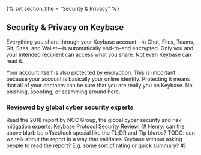 {% set section_title = "Security & Privacy" %}

## Security & Privacy on Keybase
Everything you share through your Keybase account—in Chat, Files, Teams, Git, Sites, and Wallet—is automatically end-to-end encrypted. Only you and your intended recipient can access what you share. Not even Keybase can read it. 

Your account itself is also protected by encryption. This is important because your account is basically your online identity. Protecting it means that all of your contacts can be sure that you are really you on Keybase. No phishing, spoofing, or scamming around here.

### Reviewed by global cyber security experts 
Read the 2018 report by NCC Group, the global cyber security and risk mitigation experts: [Keybase Protocol Security Review](https://www.nccgroup.trust/us/our-research/keybase-protocol-security-review/).
{# Henry: can the above blurb be offset/look special like the TL;DR and Tip blurbs? TODO: can we talk about the report in a way that validates Keybase without asking people to read the report? E.g. some sort of rating or quick summary? #}

